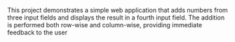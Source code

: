 This project demonstrates a simple web application that adds numbers from three input fields and displays the result in a fourth input field. The addition is performed both row-wise and column-wise, providing immediate feedback to the user
